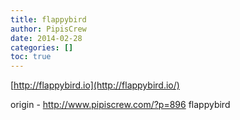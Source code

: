 ```yaml
---
title: flappybird
author: PipisCrew
date: 2014-02-28
categories: []
toc: true
---
```


[http://flappybird.io](http://flappybird.io/)

origin - http://www.pipiscrew.com/?p=896 flappybird